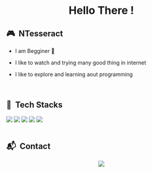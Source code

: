 <h1 align="center">Hello There !</h1>

<div>

  ## 🎮 &nbsp;NTesseract

  - I am Begginer 🔰
  
  - I like to watch and trying many good thing in internet
  
  - I like to explore and learning aout programming
</div>
<br/>

## 🔧 &nbsp;Tech Stacks
<div align="left">  
  <img src="https://img.shields.io/badge/-HTML5-000000?style=flat-square&logo=html5" />
  <img src="https://img.shields.io/badge/-CSS3-000000?style=flat-square&logo=CSS3&logoColor=1572B6" />
  <img src="https://img.shields.io/badge/-JavaScript-000000?style=flat-square&logo=javascript" />
  <img src="https://img.shields.io/badge/-Node.js-000000?style=flat-square&logo=node.js" />
  <img src="https://img.shields.io/badge/-NPM-000000?style=flat-square&logo=npm" />
</div>
<br/>

## 📬 &nbsp;Contact
<div align="center">
  <a href="https://api.whatsapp.com/send/?phone=6289624116070"><img src="https://img.shields.io/badge/WhatsApp-25D366?style=for-the-badge&logo=whatsapp&logoColor=white" />
</div>
